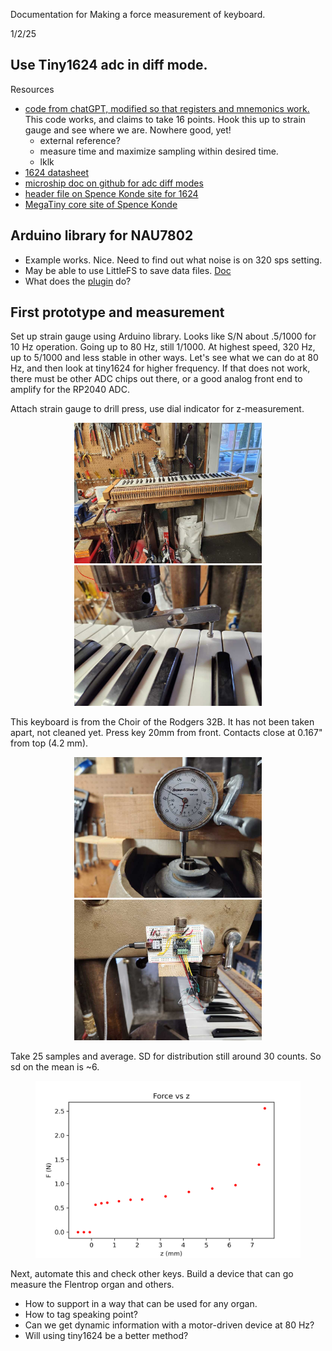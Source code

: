 Documentation for Making a force measurement of keyboard.

1/2/25

## Use Tiny1624 adc in diff mode.

Resources

* [code from chatGPT, modified so that registers and mnemonics work.](./code/diff_adc01)  This code works, and claims to take 16 points.  Hook this up to strain gauge and see where we are.  Nowhere good, yet!
	* external reference?
	* measure time and maximize sampling within desired time.
	* lklk  
* [1624 datasheet](https://ww1.microchip.com/downloads/en/DeviceDoc/ATtiny1624-26-27-DataSheet-DS40002234A.pdf)
* [microship doc on github for adc diff modes](https://github.com/microchip-pic-avr-examples/attiny1627-how-to-use-the-12-bit-differential-adc-with-pga?tab=readme-ov-file)
* [header file on Spence Konde site for 1624](https://github.com/SpenceKonde/megaTinyCore/blob/4d0d75660ccfa72de79c9c4f15a8cd17c9f0ed16/megaavr/extras/ioheaders/iotn1624.h)
* [MegaTiny core site of Spence Konde](https://github.com/SpenceKonde/megaTinyCore/blob/master/megaavr/extras/ATtiny_x24.gif)

## Arduino library for NAU7802

* Example works.  Nice.  Need to find out what noise is on 320 sps setting.
* May be able to use LittleFS to save data files.  [Doc](https://arduino-pico.readthedocs.io/en/latest/fs.html)
* What does the [plugin](https://github.com/earlephilhower/arduino-pico-littlefs-plugin/blob/master/README.md) do?


##  First prototype and measurement

Set up strain gauge using Arduino library.  Looks like S/N about .5/1000 for 10 Hz operation.  Going up to 80 Hz, still 1/1000.  At highest speed, 320 Hz, up to 5/1000 and less stable in other ways.  Let's see what we can do at 80 Hz, and then look at tiny1624 for higher frequency.  If that does not work, there must be other ADC chips out there, or a good analog front end to amplify for the RP2040 ADC.


Attach strain gauge to drill press, use dial indicator for z-measurement.


<p align="center">
	<img src="./images/setup_drillpress.jpg" width="300" alt="nothing yet"/>
	<img src="./images/probe.jpg" width="300" alt="nothing yet"/
</p>

This keyboard is from the Choir of the Rodgers 32B.  It has not been taken apart, not cleaned yet. Press key 20mm from front. Contacts close at 0.167" from top (4.2 mm). 

<p align="center">
  <img src="./images/dial.jpg" width="300" alt="nothing yet"/>
  <img src="./images/drillpress.jpg" width="300" alt="nothing yet"/>
</p>

Take 25 samples and average.  SD for distribution still around 30 counts.  So sd on the mean is ~6.    

<figure>
  <img src="./images/COS_choir_e3.png" width="700" alt="nothing yet"/>
 </figure>

Next, automate this and check other keys.  Build a device that can go measure the Flentrop organ and others.

* How to support in a way that can be used for any organ.
* How to tag speaking point?
* Can we get dynamic information with a motor-driven device at 80 Hz?  
* Will using tiny1624 be a better method?

